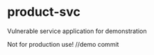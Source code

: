 # product-svc
Vulnerable service application for demonstration

Not for production use!
//demo commit
